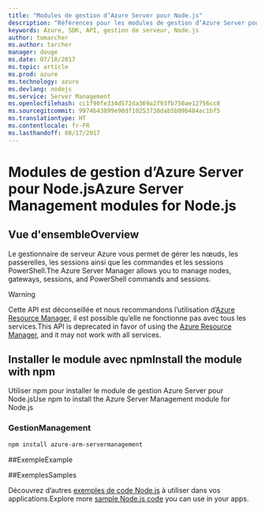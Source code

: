 ```yaml
---
title: "Modules de gestion d’Azure Server pour Node.js"
description: "Références pour les modules de gestion d’Azure Server pour Node.js"
keywords: Azure, SDK, API, gestion de serveur, Node.js
author: tomarcher
ms.author: tarcher
manager: douge
ms.date: 07/18/2017
ms.topic: article
ms.prod: azure
ms.technology: azure
ms.devlang: nodejs
ms.service: Server Management
ms.openlocfilehash: cc1f90fe334d572da369a2f93fb750ae12756cc8
ms.sourcegitcommit: 9974b43899e98df10253738dab5b09b484ac1bf5
ms.translationtype: HT
ms.contentlocale: fr-FR
ms.lasthandoff: 08/17/2017
---
```

# <a name="azure-server-management-modules-for-nodejs"></a><span data-ttu-id="7e73c-104">Modules de gestion d’Azure Server pour Node.js</span><span class="sxs-lookup"><span data-stu-id="7e73c-104">Azure Server Management modules for Node.js</span></span>

## <a name="overview"></a><span data-ttu-id="7e73c-105">Vue d'ensemble</span><span class="sxs-lookup"><span data-stu-id="7e73c-105">Overview</span></span>

<span data-ttu-id="7e73c-106">Le gestionnaire de serveur Azure vous permet de gérer les nœuds, les passerelles, les sessions ainsi que les commandes et les sessions PowerShell.</span><span class="sxs-lookup"><span data-stu-id="7e73c-106">The Azure Server Manager allows you to manage nodes, gateways, sessions, and PowerShell commands and sessions.</span></span>

> [!WARNING]
> <span data-ttu-id="7e73c-107">Cette API est déconseillée et nous recommandons l’utilisation d’[Azure Resource Manager](/nodejs/api/overview/azure/resources), il est possible qu’elle ne fonctionne pas avec tous les services.</span><span class="sxs-lookup"><span data-stu-id="7e73c-107">This API is deprecated in favor of using the [Azure Resource Manager](/nodejs/api/overview/azure/resources), and it may not work with all services.</span></span>

## <a name="install-the-module-with-npm"></a><span data-ttu-id="7e73c-108">Installer le module avec npm</span><span class="sxs-lookup"><span data-stu-id="7e73c-108">Install the module with npm</span></span>

<span data-ttu-id="7e73c-109">Utiliser npm pour installer le module de gestion Azure Server pour Node.js</span><span class="sxs-lookup"><span data-stu-id="7e73c-109">Use npm to install the Azure Server Management module for Node.js</span></span>

### <a name="management"></a><span data-ttu-id="7e73c-110">Gestion</span><span class="sxs-lookup"><span data-stu-id="7e73c-110">Management</span></span>

```bash
npm install azure-arm-servermanagement
```

##<a name="example"></a><span data-ttu-id="7e73c-111">Exemple</span><span class="sxs-lookup"><span data-stu-id="7e73c-111">Example</span></span>

##<a name="samples"></a><span data-ttu-id="7e73c-112">Exemples</span><span class="sxs-lookup"><span data-stu-id="7e73c-112">Samples</span></span>

<span data-ttu-id="7e73c-113">Découvrez d’autres [exemples de code Node.js](https://azure.microsoft.com/resources/samples/?platform=nodejs) à utiliser dans vos applications.</span><span class="sxs-lookup"><span data-stu-id="7e73c-113">Explore more [sample Node.js code](https://azure.microsoft.com/resources/samples/?platform=nodejs) you can use in your apps.</span></span>